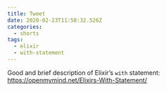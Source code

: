 ```yaml
---
title: Tweet
date: 2020-02-23T11:58:32.526Z
categories:
  - shorts
tags:
  - elixir
  - with-statement
---
```

Good and brief description of Elixir’s `with` statement: https://openmymind.net/Elixirs-With-Statement/
